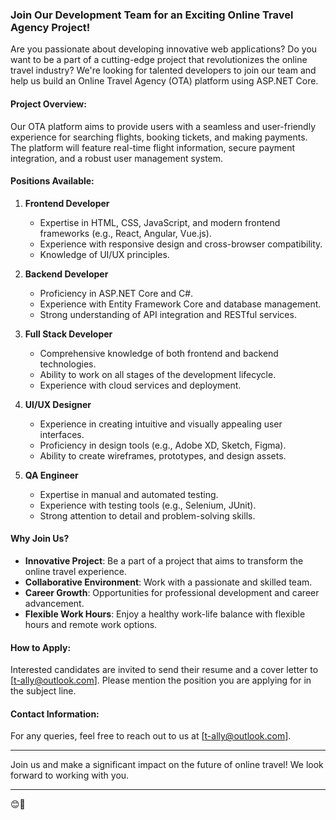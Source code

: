 ### **Join Our Development Team for an Exciting Online Travel Agency Project!**

Are you passionate about developing innovative web applications? Do you want to be a part of a cutting-edge project that revolutionizes the online travel industry? We're looking for talented developers to join our team and help us build an Online Travel Agency (OTA) platform using ASP.NET Core.

#### **Project Overview:**
Our OTA platform aims to provide users with a seamless and user-friendly experience for searching flights, booking tickets, and making payments. The platform will feature real-time flight information, secure payment integration, and a robust user management system.

#### **Positions Available:**
1. **Frontend Developer**
    - Expertise in HTML, CSS, JavaScript, and modern frontend frameworks (e.g., React, Angular, Vue.js).
    - Experience with responsive design and cross-browser compatibility.
    - Knowledge of UI/UX principles.

2. **Backend Developer**
    - Proficiency in ASP.NET Core and C#.
    - Experience with Entity Framework Core and database management.
    - Strong understanding of API integration and RESTful services.

3. **Full Stack Developer**
    - Comprehensive knowledge of both frontend and backend technologies.
    - Ability to work on all stages of the development lifecycle.
    - Experience with cloud services and deployment.

4. **UI/UX Designer**
    - Experience in creating intuitive and visually appealing user interfaces.
    - Proficiency in design tools (e.g., Adobe XD, Sketch, Figma).
    - Ability to create wireframes, prototypes, and design assets.

5. **QA Engineer**
    - Expertise in manual and automated testing.
    - Experience with testing tools (e.g., Selenium, JUnit).
    - Strong attention to detail and problem-solving skills.

#### **Why Join Us?**
- **Innovative Project**: Be a part of a project that aims to transform the online travel experience.
- **Collaborative Environment**: Work with a passionate and skilled team.
- **Career Growth**: Opportunities for professional development and career advancement.
- **Flexible Work Hours**: Enjoy a healthy work-life balance with flexible hours and remote work options.

#### **How to Apply:**
Interested candidates are invited to send their resume and a cover letter to [t-ally@outlook.com]. Please mention the position you are applying for in the subject line.

#### **Contact Information:**
For any queries, feel free to reach out to us at [t-ally@outlook.com].

---

Join us and make a significant impact on the future of online travel! We look forward to working with you.

---
😊🚀
